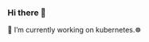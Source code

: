 ### Hi there 👋

<!--
**vgeorgework/vgeorgework** is a ✨ _special_ ✨ repository because its `README.md` (this file) appears on your GitHub profile.

Here are some ideas to get you started:
-->
🔭 I’m currently working on kubernetes.☸️

